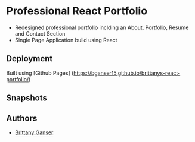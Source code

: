 
# Professional React Portfolio

- Redesigned professional portfolio inclding an About, Portfolio, Resume and Contact Section
- Single Page Application build using React

## Deployment

Built using [Github Pages] (https://bganser15.github.io/brittanys-react-portfolio/)

## Snapshots


## Authors

- [Brittany Ganser](https://github.com/bganser15)

